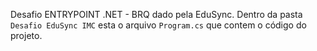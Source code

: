 Desafio ENTRYPOINT .NET - BRQ dado pela EduSync.
Dentro da pasta `Desafio EduSync IMC`  esta o arquivo `Program.cs` que contem o código do projeto.
